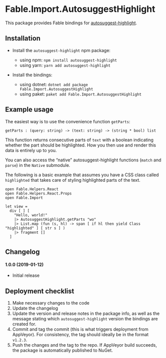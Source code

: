 # Fable.Import.AutosuggestHighlight

This package provides Fable bindings for [autosuggest-highlight](https://github.com/moroshko/autosuggest-highlight).

## Installation

* Install the `autosuggest-highlight` npm package:
  * using npm: `npm install autosuggest-highlight`
  * using yarn: `yarn add autosuggest-highlight`

* Install the bindings:
  * using dotnet: `dotnet add package Fable.Import.AutosuggestHighlight`
  * using paket: `paket add Fable.Import.AutosuggestHighlight`

## Example usage

The easiest way is to use the convenience function `getParts`:

```f#
getParts : (query: string) -> (text: string) -> (string * bool) list
```

This function returns consecutive parts of `text` with a boolean indicating whether the part should be highlighted. How you then use and render this data is entirely up to you.

You can also access the “native” autosuggest-highlight functions (`match` and `parse`) in the `Native` submodule.

The following is a basic example that assumes you have a CSS class called `highlighted` that takes care of styling highlighted parts of the text.

```f#
open Fable.Helpers.React
open Fable.Helpers.React.Props
open Fable.Import

let view =
  div [ ] [
    "Hello, world!"
    |> AutosuggestHighlight.getParts "wo"
    |> List.map (fun (s, hl) -> span [ if hl then yield Class "highlighted" ] [ str s ] )
    |> fragment []
  ]
```

Changelog
---------

#### 1.0.0 (2019-01-12)

* Initial release

## Deployment checklist

1. Make necessary changes to the code
2. Update the changelog
3. Update the version and release notes in the package info, as well as the message stating which `autosuggest-highlight` version the bindings are created for.
4. Commit and tag the commit (this is what triggers deployment from  AppVeyor). For consistency, the tag should ideally be in the format `v1.2.3`.
5. Push the changes and the tag to the repo. If AppVeyor build succeeds, the package is automatically published to NuGet.
